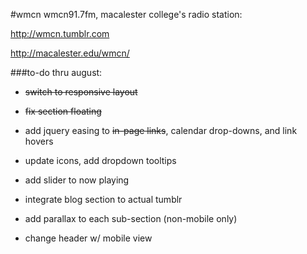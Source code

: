 #wmcn
wmcn91.7fm, macalester college's radio station:

http://wmcn.tumblr.com

http://macalester.edu/wmcn/

###to-do thru august:
* ~~switch to responsive layout~~

* ~~fix section floating~~

* add jquery easing to ~~in-page links~~, calendar drop-downs, and link hovers

* update icons, add dropdown tooltips

* add slider to now playing

* integrate blog section to actual tumblr

* add parallax to each sub-section (non-mobile only)

* change header w/ mobile view